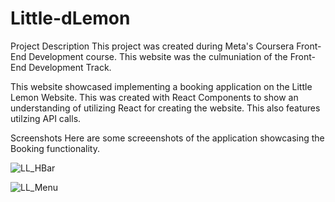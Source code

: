 # Little-dLemon

Project Description
This project was created during Meta's Coursera Front-End Development course. This website was the culmuniation of the Front-End Development Track.

This website showcased implementing a booking application on the Little Lemon Website. This was created with React Components to show an understanding of utilizing React for creating the website. This also features utilzing API calls.


Screenshots
Here are some screeenshots of the application showcasing the Booking functionality.


![LL_HBar](https://github.com/Ranz00/Little-dLemon/assets/114017873/5e84ddf5-b4bb-4cc7-aab5-085f2b2912ff)




![LL_Menu](https://github.com/Ranz00/Little-dLemon/assets/114017873/f1374b45-44b5-4977-bcf1-cc9ed494fd47)
